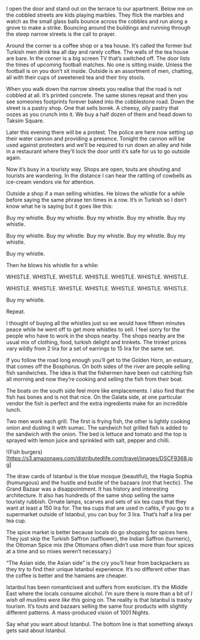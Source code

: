 I open the door and stand out on the terrace to our apartment. Below me on the cobbled streets are kids playing marbles. They flick the marbles and watch as the small glass balls bounce across the cobbles and run along a grove to make a strike. Bouncing around the buildings and running through the steep narrow streets is the call to prayer.

Around the corner is a coffee shop or a tea house. It’s called the former but Turkish men drink tea all day and rarely coffee. The walls of the tea house are bare. In the corner is a big screen TV that’s switched off. The door lists the times of upcoming football matches. No one is sitting inside. Unless the football is on you don’t sit inside. Outside is an assortment of men, chatting, all with their cups of sweetened tea and their tiny stools.

When you walk down the narrow streets you realise that the road is not cobbled at all. It’s printed concrete. The same stones repeat and then you see someones footprints forever baked into the cobblestone road. Down the street is a pastry shop. One that sells borek. A cheesy, oily pastry that oozes as you crunch into it. We buy a half dozen of them and head down to Taksim Square.

Later this evening there will be a protest. The police are here now setting up their water cannon and providing a presence. Tonight the cannon will be used against protesters and we’ll be required to run down an alley and hide in a restaurant where they’ll lock the door until it’s safe for us to go outside again.

Now it’s busy in a touristy way. Shops are open, touts are shouting and tourists are wandering. In the distance I can hear  the rattling of cowbells as ice-cream vendors vie for attention. 

Outside a shop if a man selling whistles. He blows the whistle for a while before saying the same phrase ten times in a row. It’s in Turkish so I don’t know what he is saying but it goes like this:

Buy my whistle.
Buy my whistle.
Buy my whistle.
Buy my whistle.
Buy my whistle.

Buy my whistle.
Buy my whistle.
Buy my whistle.
Buy my whistle.
Buy my whistle.

Buy my whistle.

Then he blows his whistle for a while:

WHISTLE. WHISTLE. WHISTLE. WHISTLE. WHISTLE. WHISTLE. WHISTLE. 

WHISTLE. WHISTLE. WHISTLE. WHISTLE. WHISTLE. WHISTLE. WHISTLE. 

Buy my whistle.

Repeat.

I thought of buying all the whistles just so we would have fifteen minutes peace while he went off to get more whistles to sell. I feel sorry for the people who have to work in the shops nearby. The shops nearby are the usual mix of clothing, food, turkish delight and trinkets. The trinket prices vary wildly from 2 lira for a set of earrings to 15 lira for the same set.

If you follow the road long enough you’ll get to the Golden Horn, an estuary, that comes off the Bosphorus. On both sides of the river are people selling fish sandwiches. The idea is that the fishermen have been out catching fish all morning and now they’re cooking and selling the fish from their boat. 

The boats on the south side feel more like emplacements. I also find that the fish has bones and is not that nice. On the Galata side, at one particular vendor the fish is perfect and the extra ingredients make for an incredible lunch.

Two men work each grill. The first is frying fish, the other is lightly cooking onion and dusting it with sumac. The sandwich hot grilled fish is added to the sandwich with the onion. The bed is lettuce and tomato and the top is sprayed with lemon juice and sprinkled with salt, pepper and chilli. 

!(Fish burgers)[https://s3.amazonaws.com/distributedlife.com/travel/images/DSCF9368.jpg]

The draw cards of Istanbul is the blue mosque (beautiful), the Hagia Sophia (humungous) and the hustle and bustle of the bazaars (not that hectic). The Grand Bazaar was a disappointment. It has history and interesting architecture. It also has hundreds of the same shop selling the same touristy rubbish. Ornate lamps, scarves and sets of six tea cups that they want at least a 150 lira for. The tea cups that are used in cafés, if you go to a supermarket outside of Istanbul, you can buy for 3 lira. That’s half a lira per tea cup.

The spice market is better because locals do go shopping for spices here. They just skip the Turkish Saffron (safflower), the Indian Saffron (turmeric), the Ottoman Spice mix (the Ottomans often didn’t use more than four spices at a time and so mixes weren’t necessary.)

“The Asian side, the Asian side” is the cry you’ll hear from backpackers as they try to find their unique Istanbul experience. It’s no different other than the coffee is better and the hamams are cheaper.

Istanbul has been romanticised and suffers from exoticism. It’s the Middle East where the locals consume alcohol. I’m sure there is more than a bit of *I wish all muslims were like this* going on. The reality is that Istanbul is trashy tourism. It’s touts and bazaars selling the same four products with slightly different patterns. A mass-produced vision of 1001 Nights.

Say what you want about Istanbul. The bottom line is that something always gets said about Istanbul. 
